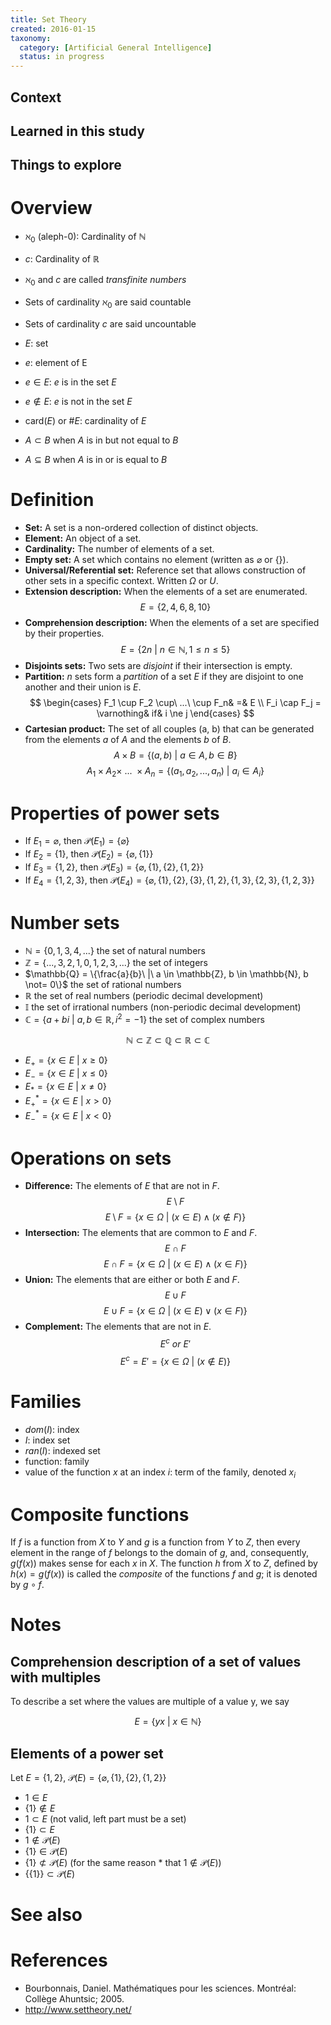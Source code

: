 ```yaml
---
title: Set Theory
created: 2016-01-15
taxonomy:
  category: [Artificial General Intelligence]
  status: in progress
---
```


## Context

## Learned in this study

## Things to explore

# Overview
* $\aleph_0$ (aleph-0): Cardinality of $\mathbb{N}$
* $c$: Cardinality of $\mathbb{R}$
* $\aleph_0$ and $c$ are called *transfinite numbers*
* Sets of cardinality $\aleph_0$ are said countable
* Sets of cardinality $c$ are said uncountable

* $E$: set
* $e$: element of E
* $e \in E$: $e$ is in the set $E$
* $e \not\in E$: $e$ is not in the set $E$
* card($E$) or $\#E$: cardinality of $E$
* $A \subset B$ when $A$ is in but not equal to $B$
* $A \subseteq B$ when $A$ is in or is equal to $B$

# Definition
* **Set:** A set is a non-ordered collection of distinct objects.
* **Element:** An object of a set.
* **Cardinality:** The number of elements of a set.
* **Empty set:** A set which contains no element (written as $\varnothing$ or $\{\}$).
* **Universal/Referential set:** Reference set that allows construction of other sets in a specific context. Written $\Omega$ or $U$.
* **Extension description:** When the elements of a set are enumerated.
$$
E = \{2, 4, 6, 8, 10\}
$$
* **Comprehension description:** When the elements of a set are specified by their properties.
$$
E = \{2n\ |\ n \in \mathbb{N}, 1 \le n \le 5\}
$$
* **Disjoints sets:** Two sets are *disjoint* if their intersection is empty.
* **Partition:** $n$ sets form a *partition* of a set $E$ if they are disjoint to one another and their union is $E$.
$$
\begin{cases}
	F_1 \cup F_2 \cup\ ...\ \cup F_n& =& E \\
	F_i \cap F_j = \varnothing& if& i \ne j
\end{cases}
$$
* **Cartesian product:** The set of all couples (a, b) that can be generated from the elements $a$ of $A$ and the elements $b$ of $B$.
$$
A \times B = \{(a, b)\ |\ a \in A, b \in B\}
$$
$$
A_1 \times A_2 \times\ ...\ \times A_n = \{(a_1, a_2, ..., a_n)\ |\ a_i \in A_i\}
$$

# Properties of power sets
* If $E_1 = \varnothing$, then $\mathcal{P}(E_1) = \{\varnothing\}$
* If $E_2 = \{1\}$, then $\mathcal{P}(E_2) = \{\varnothing, \{1\}\}$
* If $E_3 = \{1, 2\}$, then $\mathcal{P}(E_3) = \{\varnothing, \{1\}, \{2\}, \{1, 2\}\}$
* If $E_4 = \{1, 2, 3\}$, then $\mathcal{P}(E_4) = \{\varnothing, \{1\}, \{2\}, \{3\}, \{1, 2\}, \{1, 3\}, \{2, 3\}, \{1, 2, 3\}\}$

# Number sets
* $\mathbb{N} = \{0, 1, 3, 4, ...\}$ the set of natural numbers
* $\mathbb{Z} = \{..., 3, 2, 1, 0, 1, 2, 3, ...\}$ the set of integers
* $\mathbb{Q} = \{\frac{a}{b}\ |\ a \in \mathbb{Z}, b \in \mathbb{N}, b \not= 0\}$ the set of rational numbers
* $\mathbb{R}$ the set of real numbers (periodic decimal development)
* $\mathbb{I}$ the set of irrational numbers (non-periodic decimal development)
* $\mathbb{C} = \{a+bi\ |\ a, b \in \mathbb{R}, i^2 = -1\}$ the set of complex numbers

$$
\mathbb{N} \subset \mathbb{Z} \subset \mathbb{Q} \subset \mathbb{R} \subset \mathbb{C}
$$

* $E_+ = \{x \in E\ |\ x \ge 0\}$
* $E_- = \{x \in E\ |\ x \le 0\}$
* $E_* = \{x \in E\ |\ x \ne 0\}$
* $E_+^* = \{x \in E\ |\ x \gt 0\}$
* $E_-^* = \{x \in E\ |\ x \lt 0\}$

# Operations on sets
* **Difference:** The elements of $E$ that are not in $F$.
$$
E \setminus F
$$
$$
E \setminus F = \{x \in \Omega\ |\ (x \in E) \wedge (x \not\in F)\}
$$
* **Intersection:** The elements that are common to $E$ and $F$.
$$
E \cap F
$$
$$
E \cap F = \{x \in \Omega\ |\ (x \in E) \wedge (x \in F)\}
$$
* **Union:** The elements that are either or both $E$ and $F$.
$$
E \cup F
$$
$$
E \cup F = \{x \in \Omega\ |\ (x \in E) \vee (x \in F)\}
$$
* **Complement:** The elements that are not in $E$.
$$
E^c\ or\ E'
$$
$$
E^c = E' = \{x \in \Omega\ |\ (x \not\in E)\}
$$

# Families
* $dom(I)$: index
* $I$: index set
* $ran(I)$: indexed set
* function: family
* value of the function $x$ at an index $i$: term of the family, denoted $x_i$

# Composite functions
If $f$ is a function from $X$ to $Y$ and $g$ is a function from $Y$ to $Z$, then every element in the range of $f$ belongs to the domain of $g$, and, consequently, $g(f(x))$ makes sense for each $x$ in $X$. The function $h$ from $X$ to $Z$, defined by $h(x) = g(f(x))$ is called the *composite* of the functions $f$ and $g$; it is denoted by $g \circ f$.

# Notes
## Comprehension description of a set of values with multiples
To describe a set where the values are multiple of a value y, we say

$$
E = \{yx\ |\ x \in \mathbb{N}\}
$$

## Elements of a power set
Let $E = \{1, 2\}$,
$\mathcal{P}(E) = \{\varnothing, \{1\}, \{2\}, \{1, 2\}\}$

* $1 \in E$
* $\{1\} \not\in E$
* $1 \subset E$ (not valid, left part must be a set)
* $\{1\} \subset E$
* $1 \not\in \mathcal{P}(E)$
* $\{1\} \in \mathcal{P}(E)$
* $\{1\} \not\subset \mathcal{P}(E)$ (for the same reason * that $1 \not\in \mathcal{P}(E)$)
* $\{\{1\}\} \subset \mathcal{P}(E)$

# See also

# References
* Bourbonnais, Daniel. Mathématiques pour les sciences. Montréal: Collège Ahuntsic; 2005.
* http://www.settheory.net/